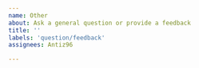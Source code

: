 ```yaml
---
name: Other
about: Ask a general question or provide a feedback
title: ''
labels: 'question/feedback'
assignees: Antiz96

---
```


<!-- Please, read the contributing guidelines before opening an issue: https://github.com/Antiz96/Ankama-Launcher-Container/blob/main/CONTRIBUTING.md -->
